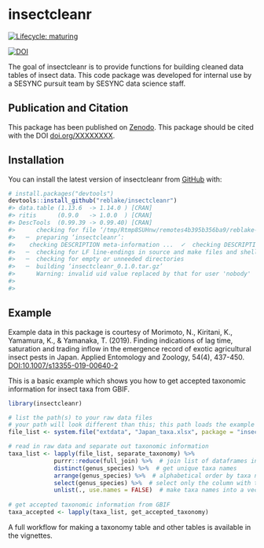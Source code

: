 
<!-- README.md is generated from README.Rmd. Please edit that file -->

# insectcleanr

<!-- badges: start -->

[![Lifecycle:
maturing](https://img.shields.io/badge/lifecycle-maturing-blue.svg)](https://www.tidyverse.org/lifecycle/#maturing)

[![DOI](https://zenodo.org/badge/314375251.svg)](https://zenodo.org/badge/latestdoi/314375251)
<!-- badges: end -->

The goal of insectcleanr is to provide functions for building cleaned
data tables of insect data. This code package was developed for internal
use by a SESYNC pursuit team by SESYNC data science staff.

## Publication and Citation

This package has been published on [Zenodo](). This package should be
cited with the DOI [doi.org/XXXXXXXX](doi.org/XXXXXXXX).

## Installation

You can install the latest version of insectcleanr from
[GitHub](https://github.com/reblake/insectcleanr) with:

``` r
# install.packages("devtools")
devtools::install_github("reblake/insectcleanr")
#> data.table (1.13.6  -> 1.14.0 ) [CRAN]
#> ritis      (0.9.0   -> 1.0.0  ) [CRAN]
#> DescTools  (0.99.39 -> 0.99.40) [CRAN]
#>      checking for file ‘/tmp/Rtmp8SUHnw/remotes4b395b356ba9/reblake-insectcleanr-18791ee/DESCRIPTION’ ...  ✓  checking for file ‘/tmp/Rtmp8SUHnw/remotes4b395b356ba9/reblake-insectcleanr-18791ee/DESCRIPTION’
#>   ─  preparing ‘insectcleanr’:
#>    checking DESCRIPTION meta-information ...  ✓  checking DESCRIPTION meta-information
#>   ─  checking for LF line-endings in source and make files and shell scripts
#>   ─  checking for empty or unneeded directories
#>   ─  building ‘insectcleanr_0.1.0.tar.gz’
#>      Warning: invalid uid value replaced by that for user 'nobody'
#>      
#> 
```

## Example

Example data in this package is courtesy of Morimoto, N., Kiritani, K.,
Yamamura, K., & Yamanaka, T. (2019). Finding indications of lag time,
saturation and trading inflow in the emergence record of exotic
agricultural insect pests in Japan. Applied Entomology and Zoology,
54(4), 437-450.
[DOI:10.1007/s13355-019-00640-2](https://doi.org/10.1007/s13355-019-00640-2)

This is a basic example which shows you how to get accepted taxonomic
information for insect taxa from GBIF.

``` r
library(insectcleanr)

# list the path(s) to your raw data files
# your path will look different than this; this path loads the example data included in this package
file_list <- system.file("extdata", "Japan_taxa.xlsx", package = "insectcleanr", mustWork = TRUE)

# read in raw data and separate out taxonomic information
taxa_list <- lapply(file_list, separate_taxonomy) %>%
             purrr::reduce(full_join) %>%  # join list of dataframes into one dataframe
             distinct(genus_species) %>%  # get unique taxa names
             arrange(genus_species) %>%  # alphabetical order by taxa name
             select(genus_species) %>%  # select only the column with taxa names
             unlist(., use.names = FALSE)  # make taxa names into a vector
              
# get accepted taxonomic information from GBIF
taxa_accepted <- lapply(taxa_list, get_accepted_taxonomy)
```

A full workflow for making a taxonomy table and other tables is
available in the vignettes.
